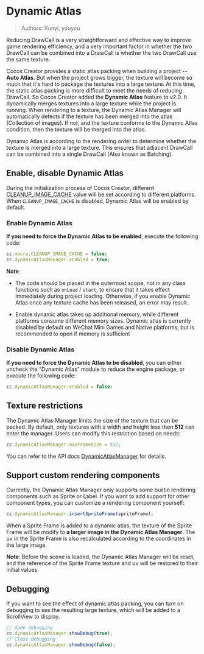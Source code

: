 # Dynamic Atlas

> Authors: Xunyi, youyou

Reducing DrawCall is a very straightforward and effective way to improve game rendering efficiency, and a very important factor in whether the two DrawCall can be combined into a DrawCall is whether the two DrawCall use the same texture.

Cocos Creator provides a static atlas packing when building a project -- **Auto Atlas**. But when the project grows bigger, the texture will become so much that it's hard to package the textures into a large texture. At this time, the static atlas packing is more difficult to meet the needs of reducing DrawCall. So Cocos Creator added the **Dynamic Atlas** feature to v2.0. It dynamically merges textures into a large texture while the project is running. When rendering to a texture, the Dynamic Atlas Manager will automatically detects if the texture has been merged into the atlas (Collection of images). If not, and the texture conforms to the Dynamic Atlas condition, then the texture will be merged into the atlas.

Dynamic Atlas is according to the rendering order to determine whether the texture is merged into a large texture. This ensures that adjacent DrawCall can be combined into a single DrawCall (Also known as Batching).

## Enable, disable Dynamic Atlas

During the initialization process of Cocos Creator, different [CLEANUP_IMAGE_CACHE](https://docs.cocos.com/creator/api/en/classes/macro.html#cleanupimagecache) value will be set according to different platforms. When `CLEANUP_IMAGE_CACHE` is disabled, Dynamic Atlas will be enabled by default.

### Enable Dynamic Atlas

**If you need to force the Dynamic Atlas to be enabled**, execute the following code:

```js
cc.macro.CLEANUP_IMAGE_CACHE = false;
cc.dynamicAtlasManager.enabled = true;
```

**Note**:

- The code should be placed in the outermost scope, not in any class functions such as `onLoad` / `start`, to ensure that it takes effect immediately during project loading. Otherwise, if you enable Dynamic Atlas once any texture cache has been released, an error may result.

- Enable dynamic atlas takes up additional memory, while different platforms consume different memory sizes. Dynamic atlas is currently disabled by default on WeChat Mini Games and Native platforms, but is recommended to open if memory is sufficient

### Disable Dynamic Atlas

**If you need to force the Dynamic Atlas to be disabled**, you can either uncheck the “Dynamic Atlas” module to reduce the engine package, or execute the following code:

```js
cc.dynamicAtlasManager.enabled = false;
```

## Texture restrictions

The Dynamic Atlas Manager limits the size of the texture that can be packed. By default, only textures with a width and height less then **512** can enter the manager. Users can modify this restriction based on needs:

```js
cc.dynamicAtlasManager.maxFrameSize = 512;
```

You can refer to the API docs [DynamicAtlasManager](../../../api/en/classes/DynamicAtlasManager.html) for details.

## Support custom rendering components

Currently, the Dynamic Atlas Manager only supports some builtin rendering components such as Sprite or Label. If you want to add support for other component types, you can customize a rendering component yourself:

```js
cc.dynamicAtlasManager.insertSpriteFrame(spriteFrame);
```

When a Sprite Frame is added to a dynamic atlas, the texture of the Sprite Frame will be modify to **a larger image in the Dynamic Atlas Manager**. The uv in the Sprite Frame is also recalculated according to the coordinates in the large image.

**Note**: Before the scene is loaded, the Dynamic Atlas Manager will be reset, and the reference of the Sprite Frame texture and uv will be restored to their initial values.

## Debugging

If you want to see the effect of dynamic atlas packing, you can turn on debugging to see the resulting large texture, which will be added to a ScrollView to display.

```javascript
// Open debugging
cc.dynamicAtlasManager.showDebug(true);
// Close debugging
cc.dynamicAtlasManager.showDebug(false);
```

